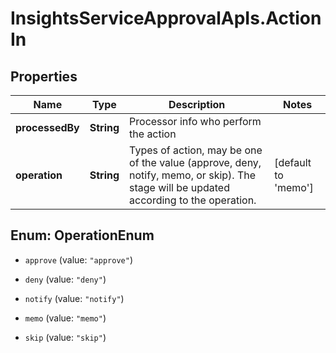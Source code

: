 # InsightsServiceApprovalApIs.ActionIn

## Properties
Name | Type | Description | Notes
------------ | ------------- | ------------- | -------------
**processedBy** | **String** | Processor info who perform the action | 
**operation** | **String** | Types of action, may be one of the value (approve, deny, notify, memo, or skip). The stage will be updated according to the operation. | [default to &#39;memo&#39;]


<a name="OperationEnum"></a>
## Enum: OperationEnum


* `approve` (value: `"approve"`)

* `deny` (value: `"deny"`)

* `notify` (value: `"notify"`)

* `memo` (value: `"memo"`)

* `skip` (value: `"skip"`)




